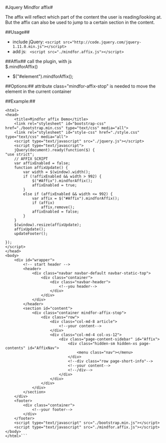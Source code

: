 #Jquery Mindfor affix#

The affix will reflect which part of the content the user is reading/looking at. But the affix can also be used to jump to a certain section in the content.   

##Usage## 
* include jQuery: 
```<script src="http://code.jquery.com/jquery-1.11.0.min.js"></script>```
* add js: 
``` <script src="./mindfor.affix.js"></script>```    

##Affix##
call the plugin, with js  
$.mindforAffix()   
* $("#element").mindforAffix();
                            
##Options:##
attribute class="mindfor-affix-stop" is needed to move the element in the current container

##Example:##

```<!DOCTYPE html>
<html>
<head>
    <title>Mindfor affix Demo</title>
    <link rel="stylesheet" id="bootstrap-css" href="./bootstrap.min.css" type="text/css" media="all">
    <link rel="stylesheet" id="style-css" href="./style.css" type="text/css" media="all">
    <script type="text/javascript" src="./jquery.js"></script>
    <script type="text/javascript">
    jQuery(document).ready(function($) {
"use strict";
	// AFFIX SCRIPT
	var affixEnabled = false;
	function affixUpdate() {
		var width = $(window).width();
		if (!affixEnabled && width > 992) {
			$("#Affix").mindforAffix();
			affixEnabled = true;
		}
		else if (affixEnabled && width <= 992) {
			var affix = $("#Affix").mindforAffix();
			if (affix)
				affix.remove();
			affixEnabled = false;
		}
	}
	$(window).resize(affixUpdate);
	affixUpdate();
	updateFooter();

});
</script>
</head>
<body>
    <div id="wrapper">
        <!-- start header -->
        <header>
            <div class="navbar navbar-default navbar-static-top">
                <div class="container">
                    <div class="navbar-header">
                        <!--you header-->
                    </div>
                </div>
            </div>
        </header>
        <section id="content">
            <div class="container mindfor-affix-stop">
                <div class="row">
                    <div class="col-md-8 article">
                        <!--your content-->
                    </div>
                    <div class="col-md-4 col-xs-12">
                        <div class="page-content-sidebar" id="Affix">
                            <div class="hidden-sm hidden-xs page-contents" id="AffixNav">
                                <menu class="nav"></menu>
                            </div>
                            <!--div class="row page-short-info"-->
                            <!--your content-->
                            <!--/div-->
                        </div>
                    </div>
                </div>
            </div>
        </section>
    </div>
    <footer>
        <div class="container">
            <!--your footer-->
        </div>
    </footer>
    <script type="text/javascript" src="./bootstrap.min.js"></script>
    <script type="text/javascript" src="./mindfor.affix.js"></script>
</body>
</html>```
